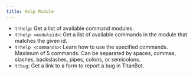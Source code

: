 ```yaml
---
title: Help Module
---
```


- `t!help`: Get a list of available command modules.
- `t!help <moduleid>`: Get a list of available commands in the module that matches the given id.
- `t!help <commands>`: Learn how to use the specified commands. Maximum of 5 commands. Can be separated by spaces, commas, slashes, backslashes, pipes, colons, or semicolons.
- `t!bug`: Get a link to a form to report a bug in TitanBot.
